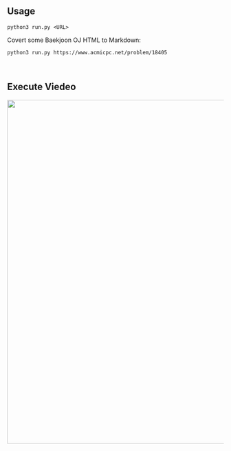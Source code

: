 ## Usage
`python3 run.py <URL> `

Covert some Baekjoon OJ HTML to Markdown:
```
python3 run.py https://www.acmicpc.net/problem/18405
```
<br/>

## Execute Viedeo
<img src="https://media.giphy.com/media/Xqf528YHQ73dxpodqv/giphy.gif" width="800">
